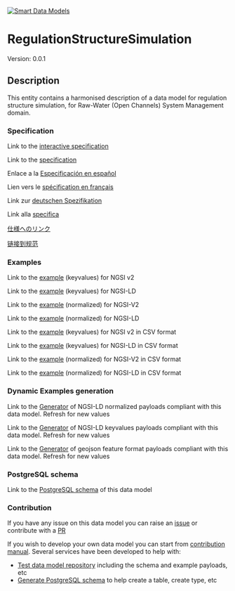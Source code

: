 [![Smart Data Models](https://smartdatamodels.org/wp-content/uploads/2022/01/SmartDataModels_logo.png "Logo")](https://smartdatamodels.org)
# RegulationStructureSimulation
Version: 0.0.1

## Description 

This entity contains a harmonised description of a data model for regulation structure simulation, for Raw-Water (Open Channels) System Management domain.
### Specification

Link to the [interactive specification](https://swagger.lab.fiware.org/?url=https://smart-data-models.github.io/dataModel.OpenChannelManagement/RegulationStructureSimulation/swagger.yaml)

Link to the [specification](https://github.com/smart-data-models/dataModel.OpenChannelManagement/blob/master/RegulationStructureSimulation/doc/spec.md)

Enlace a la [Especificación en español](https://github.com/smart-data-models/dataModel.OpenChannelManagement/blob/master/RegulationStructureSimulation/doc/spec_ES.md)

Lien vers le [spécification en français](https://github.com/smart-data-models/dataModel.OpenChannelManagement/blob/master/RegulationStructureSimulation/doc/spec_FR.md)

Link zur [deutschen Spezifikation](https://github.com/smart-data-models/dataModel.OpenChannelManagement/blob/master/RegulationStructureSimulation/doc/spec_DE.md)

Link alla [specifica](https://github.com/smart-data-models/dataModel.OpenChannelManagement/blob/master/RegulationStructureSimulation/doc/spec_IT.md)

[仕様へのリンク](https://github.com/smart-data-models/dataModel.OpenChannelManagement/blob/master/RegulationStructureSimulation/doc/spec_JA.md)

[链接到规范](https://github.com/smart-data-models/dataModel.OpenChannelManagement/blob/master/RegulationStructureSimulation/doc/spec_ZH.md)
### Examples

Link to the [example](https://smart-data-models.github.io/dataModel.OpenChannelManagement/RegulationStructureSimulation/examples/example.json) (keyvalues) for NGSI v2

Link to the [example](https://smart-data-models.github.io/dataModel.OpenChannelManagement/RegulationStructureSimulation/examples/example.jsonld) (keyvalues) for NGSI-LD

Link to the [example](https://smart-data-models.github.io/dataModel.OpenChannelManagement/RegulationStructureSimulation/examples/example-normalized.json) (normalized) for NGSI-V2

Link to the [example](https://smart-data-models.github.io/dataModel.OpenChannelManagement/RegulationStructureSimulation/examples/example-normalized.jsonld) (normalized) for NGSI-LD

Link to the [example](https://github.com/smart-data-models/dataModel.OpenChannelManagement/blob/master/RegulationStructureSimulation/examples/example.json.csv) (keyvalues) for NGSI v2 in CSV format

Link to the [example](https://github.com/smart-data-models/dataModel.OpenChannelManagement/blob/master/RegulationStructureSimulation/examples/example.jsonld.csv) (keyvalues) for NGSI-LD in CSV format

Link to the [example](https://github.com/smart-data-models/dataModel.OpenChannelManagement/blob/master/RegulationStructureSimulation/examples/example-normalized.json.csv) (normalized) for NGSI-V2 in CSV format

Link to the [example](https://github.com/smart-data-models/dataModel.OpenChannelManagement/blob/master/RegulationStructureSimulation/examples/example-normalized.jsonld.csv) (normalized) for NGSI-LD in CSV format
### Dynamic Examples generation

Link to the [Generator](https://smartdatamodels.org/extra/ngsi-ld_generator.php?schemaUrl=https://raw.githubusercontent.com/smart-data-models/dataModel.OpenChannelManagement/master/RegulationStructureSimulation/schema.json&email=info@smartdatamodels.org) of NGSI-LD normalized payloads compliant with this data model. Refresh for new values

Link to the [Generator](https://smartdatamodels.org/extra/ngsi-ld_generator_keyvalues.php?schemaUrl=https://raw.githubusercontent.com/smart-data-models/dataModel.OpenChannelManagement/master/RegulationStructureSimulation/schema.json&email=info@smartdatamodels.org) of NGSI-LD keyvalues payloads compliant with this data model. Refresh for new values

Link to the [Generator](https://smartdatamodels.org/extra/geojson_features_generator.php?schemaUrl=https://raw.githubusercontent.com/smart-data-models/dataModel.OpenChannelManagement/master/RegulationStructureSimulation/schema.json&email=info@smartdatamodels.org) of geojson feature format payloads compliant with this data model. Refresh for new values
### PostgreSQL schema

Link to the [PostgreSQL schema](https://github.com/smart-data-models/dataModel.OpenChannelManagement/blob/master/RegulationStructureSimulation/schema.sql) of this data model
### Contribution

 If you have any issue on this data model you can raise an [issue](https://github.com/smart-data-models/dataModel.OpenChannelManagement/issues)  or contribute with a [PR](https://github.com/smart-data-models/dataModel.OpenChannelManagement/pulls)

 If you wish to develop your own data model you can start from [contribution manual](https://bit.ly/contribution_manual). Several services have been developed to help with: 
 - [Test data model repository](https://smartdatamodels.org/index.php/data-models-contribution-api/) including the schema and example payloads, etc
 - [Generate PostgreSQL schema](https://smartdatamodels.org/index.php/sql-service/) to help create a table, create type, etc